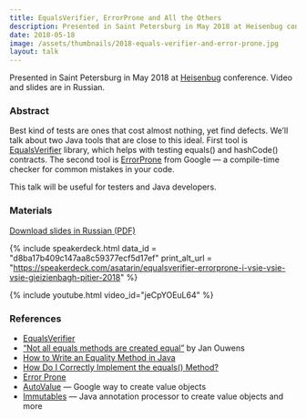 ```yaml
---
title: EqualsVerifier, ErrorProne and All the Others
description: Presented in Saint Petersburg in May 2018 at Heisenbug conference. Video and slides are in Russian.
date: 2018-05-18
image: /assets/thumbnails/2018-equals-verifier-and-error-prone.jpg
layout: talk
---
```


Presented in Saint Petersburg in May 2018
at [Heisenbug](https://heisenbug.ru/en/)
conference. Video and slides are in Russian.

### Abstract

Best kind of tests are ones that cost almost nothing, yet find defects.
We’ll talk about two Java tools that are close to this ideal.
First tool is [EqualsVerifier](https://jqno.nl/equalsverifier/) library,
which helps with testing equals() and hashCode() contracts.
The second tool is [ErrorProne](https://errorprone.info/)
from Google — a compile-time checker for common mistakes in your code.

This talk will be useful for testers and Java developers.

### Materials

[Download slides in Russian (PDF)](/assets/talks/2018-05-talk-equalsverifier-and-errorprone.pdf)

{% include speakerdeck.html
data_id = "d8ba17b409c147aa8c59377ecf5d17ef"
print_alt_url = "https://speakerdeck.com/asatarin/equalsverifier-errorprone-i-vsie-vsie-vsie-gieizienbagh-pitier-2018"
%}

{% include youtube.html video_id="jeCpYOEuL64" %}

### References

- [EqualsVerifier](https://jqno.nl/equalsverifier/)
- [“Not all equals methods are created equal”](https://youtu.be/pNJ_O10XaoM) by Jan Ouwens
- [How to Write an Equality Method in Java](https://www.artima.com/lejava/articles/equality.html)
- [How Do I Correctly Implement the equals() Method?](https://www.drdobbs.com/jvm/java-qa-how-do-i-correctly-implement-th/184405053)
- [Error Prone](https://errorprone.info/)
- [AutoValue](https://github.com/google/auto/blob/master/value/userguide/index.md) — Google way to create value objects
- [Immutables](https://immutables.github.io/) — Java annotation processor to create value objects and more
